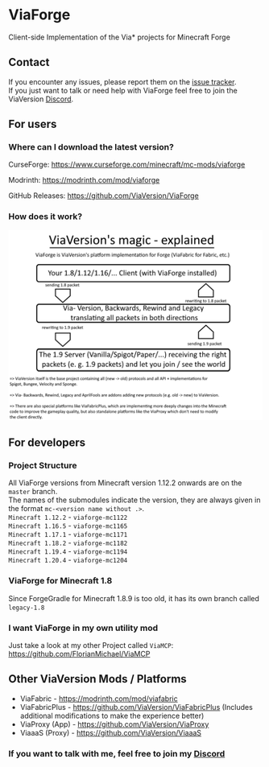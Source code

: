 # ViaForge
Client-side Implementation of the Via* projects for Minecraft Forge

## Contact
If you encounter any issues, please report them on the
[issue tracker](https://github.com/ViaVersion/ViaForge/issues).  
If you just want to talk or need help with ViaForge feel free to join the ViaVersion
[Discord](https://discord.gg/viaversion).

## For users
### Where can I download the latest version?
CurseForge: https://www.curseforge.com/minecraft/mc-mods/viaforge

Modrinth: https://modrinth.com/mod/viaforge

GitHub Releases: https://github.com/ViaVersion/ViaForge

### How does it work?
![](.github/images/ViaVersion.png)

## For developers
### Project Structure
All ViaForge versions from Minecraft version 1.12.2 onwards are on the `master` branch. <br>
The names of the submodules indicate the version, they are always given in the format `mc-<version name without .>`. <br>
`Minecraft 1.12.2` - `viaforge-mc1122` <br>
`Minecraft 1.16.5` - `viaforge-mc1165` <br>
`Minecraft 1.17.1` - `viaforge-mc1171` <br>
`Minecraft 1.18.2` - `viaforge-mc1182` <br>
`Minecraft 1.19.4` - `viaforge-mc1194` <br>
`Minecraft 1.20.4` - `viaforge-mc1204` <br>

### ViaForge for Minecraft 1.8
Since ForgeGradle for Minecraft 1.8.9 is too old, it has its own branch called `legacy-1.8`

### I want ViaForge in my own utility mod
Just take a look at my other Project called `ViaMCP`: https://github.com/FlorianMichael/ViaMCP

## Other ViaVersion Mods / Platforms
- ViaFabric - https://modrinth.com/mod/viafabric
- ViaFabricPlus - https://github.com/ViaVersion/ViaFabricPlus (Includes additional modifications to make the experience better)
- ViaProxy (App) - https://github.com/ViaVersion/ViaProxy
- ViaaaS (Proxy) - https://github.com/ViaVersion/ViaaaS

### If you want to talk with me, feel free to join my [Discord](https://discord.gg/BwWhCHUKDf)

